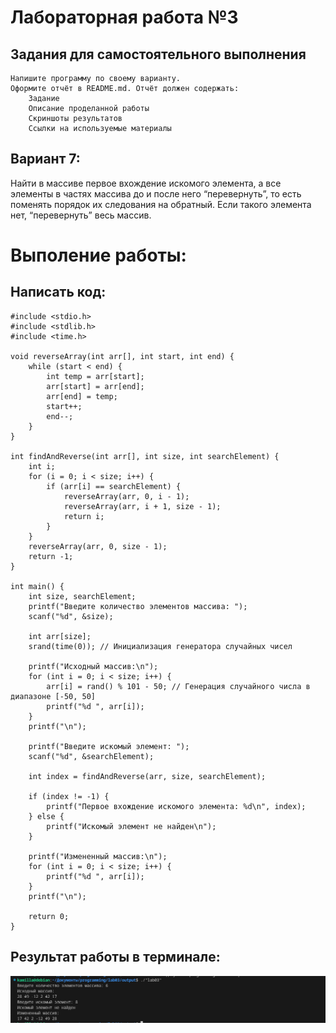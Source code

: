 # Лабораторная работа №3
## Задания для самостоятельного выполнения
    Напишите программу по своему варианту.
    Оформите отчёт в README.md. Отчёт должен содержать:
        Задание
        Описание проделанной работы
        Скриншоты результатов
        Ссылки на используемые материалы
##  Вариант 7: 
Найти в массиве первое вхождение искомого элемента, а все элементы в частях массива до и после него “перевернуть”, то есть поменять порядок их следования на обратный. Если такого элемента нет, “перевернуть” весь массив.
# Выполение работы:
## Написать код:


```
#include <stdio.h>
#include <stdlib.h>
#include <time.h>

void reverseArray(int arr[], int start, int end) {
    while (start < end) {
        int temp = arr[start];
        arr[start] = arr[end];
        arr[end] = temp;
        start++;
        end--;
    }
}

int findAndReverse(int arr[], int size, int searchElement) {
    int i;
    for (i = 0; i < size; i++) {
        if (arr[i] == searchElement) {
            reverseArray(arr, 0, i - 1);
            reverseArray(arr, i + 1, size - 1);
            return i;
        }
    }
    reverseArray(arr, 0, size - 1);
    return -1;
}

int main() {
    int size, searchElement;
    printf("Введите количество элементов массива: ");
    scanf("%d", &size);

    int arr[size];
    srand(time(0)); // Инициализация генератора случайных чисел

    printf("Исходный массив:\n");
    for (int i = 0; i < size; i++) {
        arr[i] = rand() % 101 - 50; // Генерация случайного числа в диапазоне [-50, 50]
        printf("%d ", arr[i]);
    }
    printf("\n");

    printf("Введите искомый элемент: ");
    scanf("%d", &searchElement);

    int index = findAndReverse(arr, size, searchElement);

    if (index != -1) {
        printf("Первое вхождение искомого элемента: %d\n", index);
    } else {
        printf("Искомый элемент не найден\n");
    }

    printf("Измененный массив:\n");
    for (int i = 0; i < size; i++) {
        printf("%d ", arr[i]);
    }
    printf("\n");

    return 0;
}
```
## Результат работы в терминале:
![код](33.png "код")
